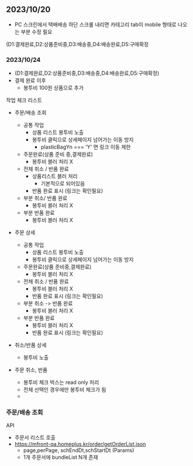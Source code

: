 
## 2023/10/20

- PC 스크린에서 택배배송 하단 스크롤 내리면  카테고리 tab이 mobile 형태로 나오는 부분 수정 필요


(D1:결제완료,D2:상품준비중,D3:배송중,D4:배송완료,D5:구매확정


### 2023/10/24

- (D1:결제완료,D2:상품준비중,D3:배송중,D4:배송완료,D5:구매확정)
- 결제 완료 이후
	- 봉투비 100원 상품으로 추가

작업 체크 리스트
- 주문/배송 조회
	- 공통 작업
		- 상품 리스트 봉투비 노출
		- 봉투비 클릭으로 상세페이지 넘어가는 이동 방지
			- plasticBagYn === 'Y' 면 링크 이동 제한
	- 주문완료(상품 준비 중,결제완료)
		- 봉투비 블러 처리 X
	- 전체 취소 / 반품 완료
		- 상품리스트 블러 처리
			- 기본적으로 되어있음
		-  반품 완료  표시 (링크는 확인필요)
	- 부분 취소/ 반품 완료
		- 봉투비 블러 처리 X
	- 부분 반품 완료
		- 봉투비 블러 처리 X

- 주문 상세
	- 공통 작업
		- 상품 리스트 봉투비 노출
		- 봉투비 클릭으로 상세페이지 넘어가는 이동 방지
	- 주문완료(상품 준비중,결제완료)
		- 봉투비 블러 처리 X
	- 전체 취소 / 반품 완료
		- 봉투비 블러 처리 X
		-  반품 완료  표시 (링크는 확인필요)
	- 부분 취소 -> 반품 완료
		- 봉투비 블러 처리 X
	- 부분 반품 완료
		- 봉투비 블러 처리 X
		-  반품 완료  표시 (링크는 확인필요)

- 취소/반품 상세
	- 봉투비 노출

- 주문 취소, 반품
	- 봉투비 체크 박스는 read only 처리
	- 전체 선택인 경우에만 봉투비 체크가 됨
	- 




### 주문/배송 조회

API
- 주문서 리스트 호출
- https://mfront-qa.homeplus.kr/order/getOrderList.json
	- page,perPage, schEndDt,schStartDt (Params)
	- 1개 주문서에 bundleList N개 존재
